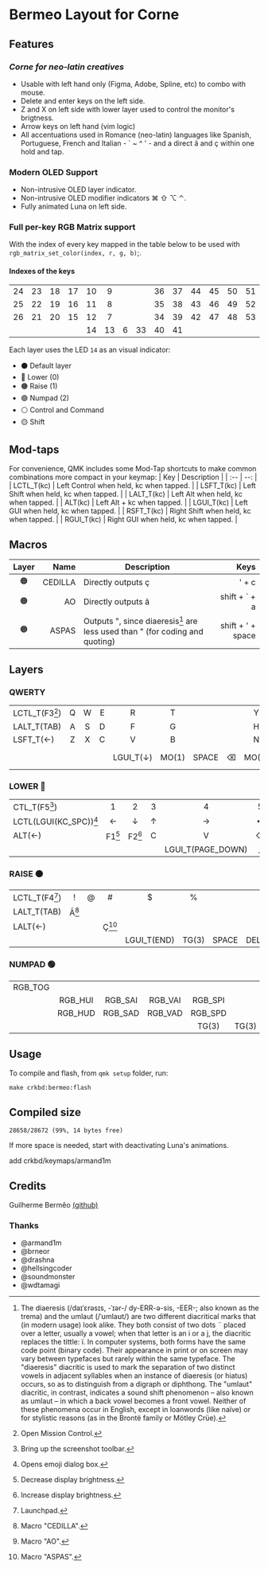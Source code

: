 # Bermeo Layout for Corne

## Features

### *Corne for neo-latin creatives*

* Usable with left hand only (Figma, Adobe, Spline, etc) to combo with mouse.
* Delete and enter keys on the left side.
* Z and X on left side with lower layer used to control the monitor's brigtness.
* Arrow keys on left hand (vim logic)
* All accentuations used in Romance (neo-latin) languages like Spanish, Portuguese, French and Italian - ` ~ ^ ' - and a direct ã and ç within one hold and tap.

### Modern OLED Support

* Non-intrusive OLED layer indicator.
* Non-intrusive OLED modifier indicators ⌘ ⇧ ⌥  ⌃.
* Fully animated Luna on left side.
  

### Full per-key RGB Matrix support

With the index of every key mapped in the table below to be used with `rgb_matrix_set_color(index, r, g, b)`;.

#### Indexes of the keys

|||||||||||||||
|:--:|:--:|:--:|:--:|:--:|:--:|--|--|:--:|:--:|:--:|:--:|:--:|:--:|
| 24 | 23 | 18 | 17 | 10 | 9 ||| 36 | 37 | 44 | 45 | 50 | 51 |
| 25 | 22 | 19 | 16 | 11 | 8 ||| 35 | 38 | 43 | 46 | 49 | 52 |
| 26 | 21 | 20 | 15 | 12 | 7 ||| 34 | 39 | 42 | 47 | 48 | 53 |
|||||            14 | 13 |  6 | 33  | 40 | 41            |||||

Each layer uses the LED `14` as an visual indicator:

* ⚫️ Default layer
* 🔵 Lower (0)
* 🟠 Raise (1)
* 🟢 Numpad (2)
* ⚪️ Control and Command
* 🟡 Shift

## Mod-taps

For convenience, QMK includes some Mod-Tap shortcuts to make common combinations more compact in your keymap:
| Key         |                             Description |
| :--         |                                     --: |
| LCTL_T(kc)  | Left Control when held, kc when tapped. |
| LSFT_T(kc)  | Left Shift when held, kc when tapped.   |
| LALT_T(kc)  | Left Alt when held, kc when tapped.     |
| ALT(kc)     | Left Alt + kc when tapped.              |
| LGUI_T(kc)  | Left GUI when held, kc when tapped.     |
| RSFT_T(kc)  | Right Shift when held, kc when tapped.  |
| RGUI_T(kc)  | Right GUI when held, kc when tapped.    |

## Macros

|Layer | Name    | Description                                                                       | Keys          |
| :--: | --:     | --                                                                                | --:           |
|  🟠  | CEDILLA |  Directly outputs ç                                                               | ' + c         |
|  🟠  | AO      |  Directly outputs ã                                                               | shift + ` + a |
|  🟠  | ASPAS   |  Outputs ", since diaeresis[^1] are less used than " (for coding and quoting) | shift + ' + space |

## Layers

### QWERTY

|||||||||||||||
|:--|:--:|:--:|:--:|:--:|:--:|:--:|:--:|:--:|:--:|:--:|:--:|:--:|--:|
| LCTL_T(F3[^2])  | Q | W | E | R | T ||| Y | U | I | O | P |      GRAVE      |
| LALT_T(TAB)     | A | S | D | F | G ||| H | J | K | L | ; |        ↵        |
| LSFT_T(&larr;)  | Z | X | C | V | B ||| N | M | , | . | / | RGUI_T(&rarr;)  |
|||||  LGUI_T(&darr;) | MO(1) | SPACE |  ⌫ | MO(2)| RSFT_T( &uarr;)       |||||


### LOWER 🔵

|||||||||||||||
|:--|:--:|:--:|:--:|:--:|:--:|:--:|:--:|:--:|:--:|:--:|:--:|:--:|--:|
|CTL_T(F5[^3])   |  1  |  2  |  3  |  4  |  5  |||  6  |  7  |  8  |  9  |  0  | ESCAPE |
|LCTL(LGUI(KC_SPC))[^4] | &larr; | &darr; |  &uarr; | &rarr; | ↵ ||| [ | ] | \ | ' | : |  ↵  |
|ALT(&larr;) | F1[^5] | F2[^6] |   C |  V |  ⌫ ||| - | = | < | > | ? |   LALT(&rarr;)       |
|||||      LGUI_T(PAGE_DOWN) | _ | SPACE | LALT(⌫) | TG(3) | RSFT_T(PAGE_UP)           |||||

### RAISE 🟠

|||||||||||||||
|:--|:--:|:--:|:--:|:--:|:--:|:--:|:--:|:--:|:--:|:--:|:--:|:--:|--:|
LCTL_T(F4[^7]) |  ! | @ | # | $ | % |||  ˆ | & | *      | (     | ) |     ˜    |
LALT_T(TAB) | Ã[^8] |   |   |   |   |||  { | } | &#124; | "[^9] | : |     ↵    |
LALT(&larr;) |  |   | Ç[^10] |   |   ||| _ | + | <      | >     | ? | LALT(&rarr;) |
|||||  LGUI_T(END) | TG(3) | SPACE| DEL| _ | RSFT_T(HOME)                      |||||

### NUMPAD 🟢

|||||||||||||||
|:--|:--:|:--:|:--:|:--:|:--:|:--:|:--:|:--:|:--:|:--:|:--:|:--:|--:|
|  RGB_TOG ||         |         |         ||||   | 7 | 8 | 9 | * | / |
||  RGB_HUI | RGB_SAI | RGB_VAI | RGB_SPI ||||   | 4 | 5 | 6 | - | ↵ |
||  RGB_HUD | RGB_SAD | RGB_VAD | RGB_SPD |||| . | 1 | 2 | 3 | + |   |
|||||                  TG(3)| TG(3) | TG(3) | ⌫ | TG(3) |  0     |||||

## Usage

To compile and flash, from `qmk setup` folder, run:

    make crkbd:bermeo:flash

## Compiled size

    28658/28672 (99%, 14 bytes free)

If more space is needed, start with deactivating Luna's animations.

add crkbd/keymaps/armand1m

## Credits

Guilherme Bermêo [(github)](https://git.bermeo.dev)

### Thanks

* @armand1m
* @brneor
* @drashna
* @hellsingcoder
* @soundmonster
* @wdtamagi

[^1]: The diaeresis (/daɪˈɛrəsɪs, -ˈɪər-/ dy-ERR-ə-sis, -⁠EER-; also known as the trema) and the umlaut (/ˈʊmlaʊt/) are two different diacritical marks that (in modern usage) look alike. They both consist of two dots ¨ placed over a letter, usually a vowel; when that letter is an i or a j, the diacritic replaces the tittle: ï. In computer systems, both forms have the same code point (binary code). Their appearance in print or on screen may vary between typefaces but rarely within the same typeface. The "diaeresis" diacritic is used to mark the separation of two distinct vowels in adjacent syllables when an instance of diaeresis (or hiatus) occurs, so as to distinguish from a digraph or diphthong.
The "umlaut" diacritic, in contrast, indicates a sound shift phenomenon – also known as umlaut – in which a back vowel becomes a front vowel.
Neither of these phenomena occur in English, except in loanwords (like naïve) or for stylistic reasons (as in the Brontë family or Mötley Crüe).

[^2]: Open Mission Control.

[^3]: Bring up the screenshot toolbar.

[^4]: Opens emoji dialog box.

[^5]: Decrease display brightness.

[^6]: Increase display brightness.

[^7]: Launchpad.

[^8]: Macro "CEDILLA".

[^9]: Macro "AO".

[^10]: Macro "ASPAS".
